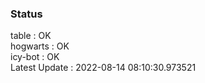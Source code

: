 ### Status


table : OK  
hogwarts : OK  
icy-bot : OK  
Latest Update : 2022-08-14 08:10:30.973521
